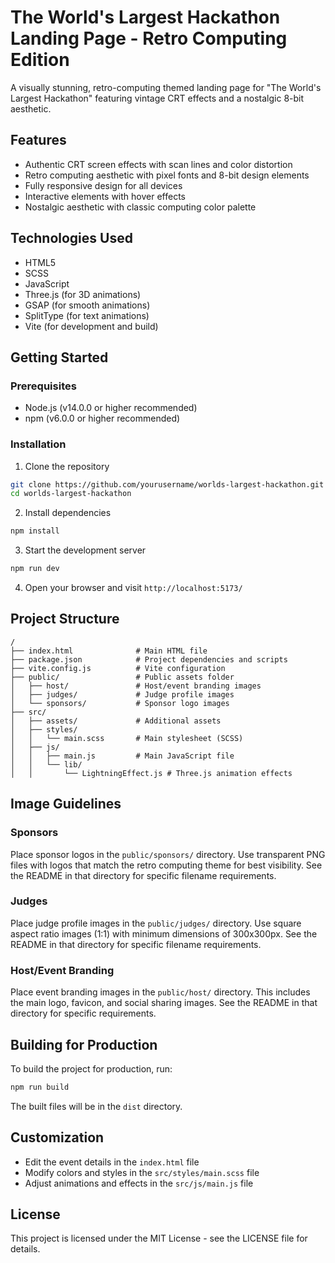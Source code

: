 # The World's Largest Hackathon Landing Page - Retro Computing Edition

A visually stunning, retro-computing themed landing page for "The World's Largest Hackathon" featuring vintage CRT effects and a nostalgic 8-bit aesthetic.

## Features

- Authentic CRT screen effects with scan lines and color distortion
- Retro computing aesthetic with pixel fonts and 8-bit design elements
- Fully responsive design for all devices
- Interactive elements with hover effects
- Nostalgic aesthetic with classic computing color palette

## Technologies Used

- HTML5
- SCSS
- JavaScript
- Three.js (for 3D animations)
- GSAP (for smooth animations)
- SplitType (for text animations)
- Vite (for development and build)

## Getting Started

### Prerequisites

- Node.js (v14.0.0 or higher recommended)
- npm (v6.0.0 or higher recommended)

### Installation

1. Clone the repository
```bash
git clone https://github.com/yourusername/worlds-largest-hackathon.git
cd worlds-largest-hackathon
```

2. Install dependencies
```bash
npm install
```

3. Start the development server
```bash
npm run dev
```

4. Open your browser and visit `http://localhost:5173/`

## Project Structure

```
/
├── index.html              # Main HTML file
├── package.json            # Project dependencies and scripts
├── vite.config.js          # Vite configuration
├── public/                 # Public assets folder
│   ├── host/               # Host/event branding images
│   ├── judges/             # Judge profile images
│   └── sponsors/           # Sponsor logo images
├── src/
│   ├── assets/             # Additional assets
│   ├── styles/
│   │   └── main.scss       # Main stylesheet (SCSS)
│   ├── js/
│   │   ├── main.js         # Main JavaScript file
│   │   └── lib/
│   │       └── LightningEffect.js # Three.js animation effects
```

## Image Guidelines

### Sponsors
Place sponsor logos in the `public/sponsors/` directory. Use transparent PNG files with logos that match the retro computing theme for best visibility. See the README in that directory for specific filename requirements.

### Judges
Place judge profile images in the `public/judges/` directory. Use square aspect ratio images (1:1) with minimum dimensions of 300x300px. See the README in that directory for specific filename requirements.

### Host/Event Branding
Place event branding images in the `public/host/` directory. This includes the main logo, favicon, and social sharing images. See the README in that directory for specific requirements.

## Building for Production

To build the project for production, run:

```bash
npm run build
```

The built files will be in the `dist` directory.

## Customization

- Edit the event details in the `index.html` file
- Modify colors and styles in the `src/styles/main.scss` file
- Adjust animations and effects in the `src/js/main.js` file

## License

This project is licensed under the MIT License - see the LICENSE file for details. 
